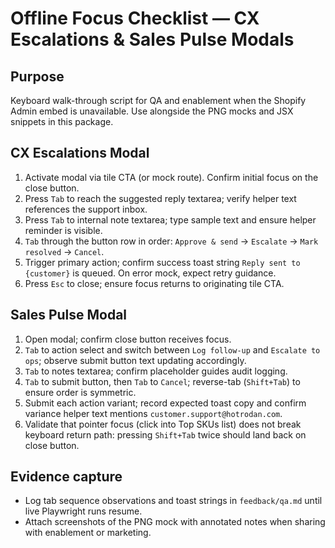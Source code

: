 # Offline Focus Checklist — CX Escalations & Sales Pulse Modals

## Purpose
Keyboard walk-through script for QA and enablement when the Shopify Admin embed is unavailable. Use alongside the PNG mocks and JSX snippets in this package.

## CX Escalations Modal
1. Activate modal via tile CTA (or mock route). Confirm initial focus on the close button.
2. Press `Tab` to reach the suggested reply textarea; verify helper text references the support inbox.
3. Press `Tab` to internal note textarea; type sample text and ensure helper reminder is visible.
4. `Tab` through the button row in order: `Approve & send` → `Escalate` → `Mark resolved` → `Cancel`.
5. Trigger primary action; confirm success toast string `Reply sent to {customer}` is queued. On error mock, expect retry guidance.
6. Press `Esc` to close; ensure focus returns to originating tile CTA.

## Sales Pulse Modal
1. Open modal; confirm close button receives focus.
2. `Tab` to action select and switch between `Log follow-up` and `Escalate to ops`; observe submit button text updating accordingly.
3. `Tab` to notes textarea; confirm placeholder guides audit logging.
4. `Tab` to submit button, then `Tab` to `Cancel`; reverse-tab (`Shift+Tab`) to ensure order is symmetric.
5. Submit each action variant; record expected toast copy and confirm variance helper text mentions `customer.support@hotrodan.com`.
6. Validate that pointer focus (click into Top SKUs list) does not break keyboard return path: pressing `Shift+Tab` twice should land back on close button.

## Evidence capture
- Log tab sequence observations and toast strings in `feedback/qa.md` until live Playwright runs resume.
- Attach screenshots of the PNG mock with annotated notes when sharing with enablement or marketing.
